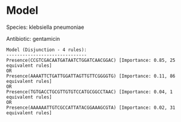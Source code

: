 
# Model

Species: klebsiella pneumoniae

Antibiotic: gentamicin

```
Model (Disjunction - 4 rules):
------------------------------
Presence(CCGTCGACAATGATAATCTGGATCAACGGAC) [Importance: 0.85, 25 equivalent rules]
OR
Presence(AAAATTCTGATTGGATTAGTTGTTCGGGGTG) [Importance: 0.11, 86 equivalent rules]
OR
Presence(TGTGACCTGCGTTGTGTCCATGCGGCCTAAC) [Importance: 0.04, 1 equivalent rules]
OR
Presence(AAAAAATTGTCGCCATTATACGGAAAGCGTA) [Importance: 0.02, 31 equivalent rules]

```

